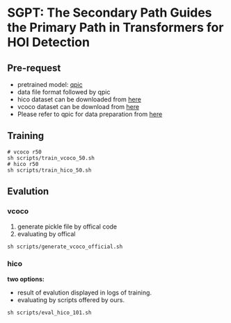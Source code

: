 # SGPT: The Secondary Path Guides the Primary Path in Transformers for HOI Detection

## Pre-request

- pretrained model: [qpic](https://github.com/hitachi-rd-cv/qpic)
- data file format followed by qpic
- hico dataset can be downloaded from [here](https://drive.google.com/open?id=1QZcJmGVlF9f4h-XLWe9Gkmnmj2z1gSnk)
- vcoco dataset can be download from [here](https://github.com/s-gupta/v-coco)
- Please refer to qpic for data preparation from [here](https://github.com/hitachi-rd-cv/qpic)

## Training

```shell
# vcoco r50
sh scripts/train_vcoco_50.sh
# hico r50
sh scripts/train_hico_50.sh
```

## Evalution

### vcoco

1. generate pickle file by offical code
2. evaluating by offical

```shell
sh scripts/generate_vcoco_official.sh
```

### hico

**two options:**

- result of evalution displayed in logs of training.
- evaluating by scripts offered by ours.
```shell
sh scripts/eval_hico_101.sh
```